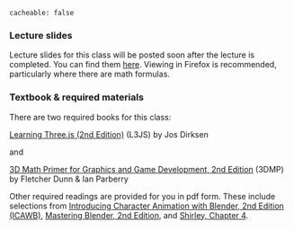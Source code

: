 ```
cacheable: false
```

### Lecture slides

Lecture slides for this class will be posted soon after the lecture is completed. You can find them [here](http://mathcs.pugetsound.edu/~tmullen/secure/f17cg/). Viewing in Firefox is recommended, particularly where there are math formulas. 

### Textbook & required materials

There are two required books for this class:

[Learning Three.js (2nd Edition)](https://www.packtpub.com/web-development/learning-threejs-%E2%80%93-javascript-3d-library-webgl-second-edition) (L3JS)
by Jos Dirksen

and

[3D Math Primer for Graphics and Game Development, 2nd Edition](https://www.crcpress.com/3D-Math-Primer-for-Graphics-and-Game-Development-2nd-Edition/Dunn-Parberry/p/book/9781568817231) (3DMP)
by Fletcher Dunn & Ian Parberry

Other required readings are provided for you in pdf form. These include selections from [Introducing Character Animation with Blender, 2nd Edition (ICAWB)](/~tmullen/secure/f17cg/IntroducingCharacterAnimationWithBlender2E.pdf), [Mastering Blender, 2nd Edition](/~tmullen/secure/f17cg/MasteringBlender2E.pdf), and [Shirley, Chapter 4](/~tmullen/secure/f17cg/Shirley-Ch4.pdf).